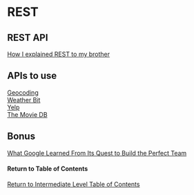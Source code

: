 # REST

## REST API

[How I explained REST to my brother](https://gist.github.com/brookr/5977550)<br>

## APIs to use

[Geocoding](https://locationiq.com/)<br>
[Weather Bit](https://www.weatherbit.io/)<br>
[Yelp](https://www.yelp.com/developers/documentation/v3/business_search)<br>
[The Movie DB](https://developers.themoviedb.org/3/getting-started/introduction)<br>

## Bonus

[What Google Learned From Its Quest to Build the Perfect Team](https://www.google.com/amp/mobile.nytimes.com/2016/02/28/magazine/what-google-learned-from-its-quest-to-build-the-perfect-team.amp.html)<br>

#### Return to Table of Contents
[Return to Intermediate Level Table of Contents](https://github.com/TraceDugar/reading-notes/blob/main/301/toc.md)

